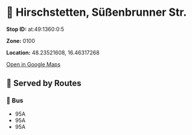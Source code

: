 # 🚉 Hirschstetten, Süßenbrunner Str.


**Stop ID:** at:49:1360:0:5

**Zone:** 0100

**Location:** 48.23521608, 16.46317268

[Open in Google Maps](https://www.google.com/maps?q=48.23521608,16.46317268)

## 🚆 Served by Routes

### 🚌 Bus
- 95A
- 95A
- 95A